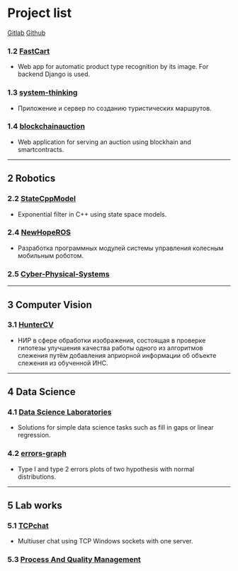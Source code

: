 # Project list

[Gitlab](https://gitlab.com/users/DGKmaster/projects)
[Github](https://github.com/DGKmaster?tab=repositories)

### 1.2 [FastCart](https://github.com/samsheff/FastCart)

* Web app for automatic product type recognition by its image. For backend Django is used.

### 1.3 [system-thinking](https://github.com/DGKmaster/system-thinking)

* Приложение и сервер по созданию туристических маршрутов.

### 1.4 [blockchainauction](https://gitlab.com/DGKmaster/blockchainauction)

* Web application for serving an auction using blockhain and smartcontracts.

---

## 2 Robotics

### 2.2 [StateCppModel](https://github.com/DGKmaster/StateCppModel)

* Exponential filter in C++ using state space models.

### 2.4 [NewHopeROS](https://gitlab.com/DGKmaster/NewHopeROS)

* Разработка программных модулей системы управления колесным мобильным роботом.

### 2.5 [Cyber-Physical-Systems](https://gitlab.com/DGKmaster/union/-/tree/master/LabWorks%2F2018%2FCyber-Physical-Systems)

---

## 3 Computer Vision

### 3.1 [HunterCV](https://gitlab.com/DGKmaster/HunterCV)

* НИР в сфере обработки изображения, состоящая в проверке гипотезы улучшения качества работы одного из алгоритмов слежения путём добавления априорной информации об объекте слежения из обученной ИНС.

---

## 4 Data Science

### 4.1 [Data Science Laboratories](https://gitlab.com/DGKmaster/union/-/tree/master/LabWorks%2F2018%2Fdata-science)

* Solutions for simple data science tasks such as fill in gaps or linear regression.

### 4.2 [errors-graph](https://gitlab.com/DGKmaster/union/-/tree/master/TestTasks%2F2018%2Ferrors-graph)

* Type I and type 2 errors plots of two hypothesis with normal distributions.

---

## 5 Lab works

### 5.1 [TCPchat](https://github.com/DGKmaster/TCPchat)

* Multiuser chat using TCP Windows sockets with one server.

### 5.3 [Process And Quality Management](https://gitlab.com/DGKmaster/union/-/tree/master/LabWorks%2F2017%2FProcess-Quality-Management)
